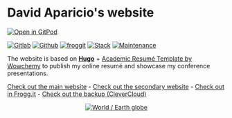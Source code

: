 # David Aparicio's website

[![Open in GitPod](https://gitpod.io/button/open-in-gitpod.svg)](https://gitpod.io/#https://gitlab.com/davidaparicio/website)

[![Gitlab](https://img.shields.io/static/v1?label=gitlab&logo=gitlab&color=brightgreen&message=main&style=flat-square)](https://davidaparicio.gitlab.io/)
[![Github](https://img.shields.io/static/v1?label=github&logo=github&color=green&message=mirrored&style=flat-square)](https://davidaparicio.github.io/)
[![froggit](https://img.shields.io/static/v1?label=froggit&logo=froggit&color=yellowgreen&message=mirrored&style=flat-square)](https://davidaparicio.froggit.page/)
[![Stack](https://img.shields.io/static/v1?label=stack&logo=hugo&color=343d46&message=go%20(hugo)&style=flat-square)](https://gohugo.io/)
[![Maintenance](https://img.shields.io/maintenance/yes/2022.svg)](https://gitlab.com/davidaparicio/website/-/commits/master)

The website is based on **[Hugo](https://gohugo.io/)** + [Academic Resumé Template by Wowchemy](https://wowchemy.com/docs/) to publish my online resumé and showcase my conference presentations.

[Check out the main website](https://davidaparicio.gitlab.io/website/) - 
[Check out the secondary website](https://davidaparicio.github.io/website/) -
[Check out in Frogg.it](https://davidaparicio.froggit.page/website/) -
[Check out the backup (CleverCloud)](https://app-166bc141-afa9-4536-afd2-61f661648d93.cleverapps.io/)

<p align="center"><a href="https://davidaparicio.gitlab.io/website/" target="_blank" rel="noopener"><img src="https://davidaparicio.gitlab.io/website/files/earth.png" alt="World / Earth globe"></a></p>

[comment]: <> (Languages i18n retrieved from https://github.com/wowchemy/wowchemy-hugo-themes/tree/main/wowchemy/i18n)
[todo_update]: <> (https://github.com/wowchemy/starter-hugo-academic/commit/d99a03a46fe59269e23a272c996184d2df0ef884)
[frogg.it repo]: <> (https://lab.frogg.it/davidaparicio/davidaparicio.froggit.page)
[fontawesome icon]: <> (https://fontawesome.com/v5/icons/file-alt?s=solid)
[main language]: <> (https://github.com/davidaparicio/website/search?l=go)